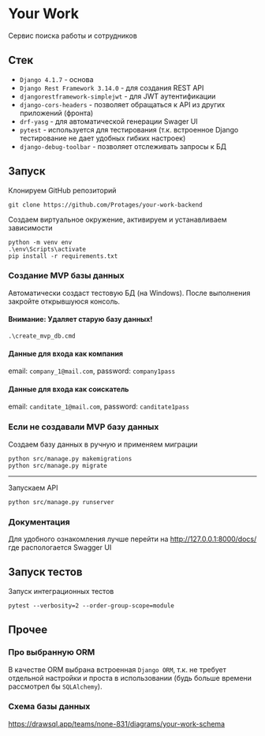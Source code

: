 # Your Work

Сервис поиска работы и сотрудников

## Стек
- `Django 4.1.7` - основа
- `Django Rest Framework 3.14.0` - для создания REST API
- `djangorestframework-simplejwt` - для JWT аутентификации
- `django-cors-headers` - позволяет обращаться к API из других приложений (фронта)
- `drf-yasg` - для автоматической генерации Swager UI
- `pytest` - используется для тестирования (т.к. встроенное Django тестирование не дает удобных гибких настроек)
- `django-debug-toolbar` - позволяет отслеживать запросы к БД

## Запуск
Клонируем GitHub репозиторий
```properties
git clone https://github.com/Protages/your-work-backend
```
Создаем виртуальное окружение, активируем и устанавливаем зависимости
```properties
python -m venv env
.\env\Scripts\activate
pip install -r requirements.txt
```

### Создание MVP базы данных
Автоматически создаст тестовую БД (на Windows). После выполнения закройте открывшуюся консоль.
#### Внимание: Удаляет старую базу данных!
```properties
.\create_mvp_db.cmd
```
#### Данные для входа как компания
email: `company_1@mail.com`, password: `company1pass`

#### Данные для входа как соискатель
email: `canditate_1@mail.com`, password: `canditate1pass`

### Если не создавали MVP базу данных
Создаем базу данных в ручную и применяем миграции
```properties
python src/manage.py makemigrations
python src/manage.py migrate
```
---

Запускаем API
```properties
python src/manage.py runserver
```

### Документация
Для удобного ознакомления лучше перейти на http://127.0.0.1:8000/docs/ где распологается Swagger UI


## Запуск тестов
Запуск интеграционных тестов
```properties
pytest --verbosity=2 --order-group-scope=module
```

## Прочее
### Про выбранную ORM
В качестве ORM выбрана встроенная `Django ORM`, т.к. не требует отдельной настройки и проста в использовании (будь больше времени рассмотрел бы `SQLAlchemy`).

### Схема базы данных 
https://drawsql.app/teams/none-831/diagrams/your-work-schema
